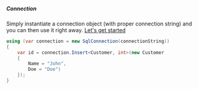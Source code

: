 <h5 class="center code-title">Connection</h5>

Simply instantiate a connection object (with proper connection string) and you can then use it right away. [Let's get started](/tutorial/get-started-sqlserver)

```csharp
using (var connection = new SqlConnection(connectionString))
{
    var id = connection.Insert<Customer, int>(new Customer
    {
        Name = "John",
        Doe = "Doe")
    });
}
```